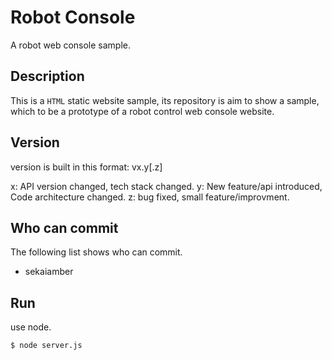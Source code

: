 # Robot Console
A robot web console sample.

## Description
This is a `HTML` static website sample, its repository is aim to show a sample, which to be a prototype of a robot control web console website.

## Version

version is built in this format: vx.y[.z]

x: API version changed, tech stack changed.
y: New feature/api introduced, Code architecture changed.
z: bug fixed, small feature/improvment.

## Who can commit

The following list shows who can commit.
* sekaiamber

## Run

use node.
```shell
$ node server.js
```
